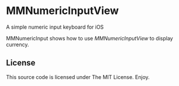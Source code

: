 MMNumericInputView
==================

A simple numeric input keyboard for iOS

MMNumericInput shows how to use *MMNumericInputView* to display currency.

License
-------

This source code is licensed under The MIT License. Enjoy.
